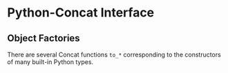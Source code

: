 Python-Concat Interface
=======================

Object Factories
----------------

There are several Concat functions `to_*` corresponding to the constructors
of many built-in Python types.
